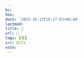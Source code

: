 ```yaml
---
bc:
hex:
date: '2025-10-13T10:27:03+08:00'
lastmod:
title: 􃮅
url: 􃮅
tags: [翨]
src: DCCV
note:
---
```

